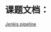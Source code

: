 # 课题文档：
[Jenkis pipeline](https://github.com/oamlab/jenkins/blob/main/jenkins/3061_Deploy_Config/README.md)